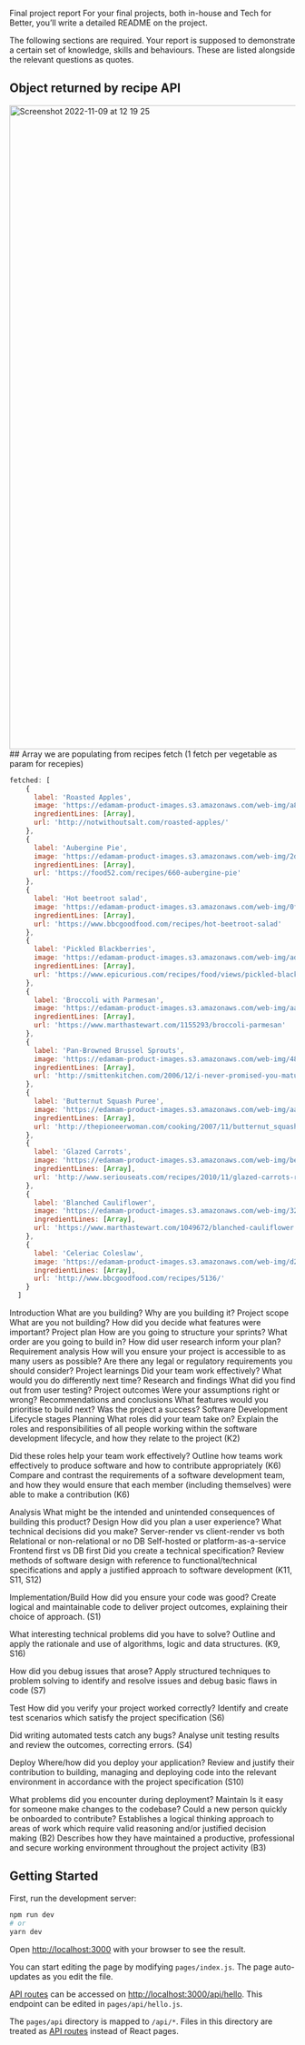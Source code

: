 Final project report 
For your final projects, both in-house and Tech for Better, you’ll write a detailed README on the project.

The following sections are required. Your report is supposed to demonstrate a certain set of knowledge, skills and behaviours. These are listed alongside the relevant questions as quotes.
## Object returned by recipe API
<img width="1134" alt="Screenshot 2022-11-09 at 12 19 25" src="https://user-images.githubusercontent.com/2411572/200898407-fb51acc3-7fca-4d85-a941-fd5600a4c58c.png">
## Array we are populating from recipes fetch (1 fetch per vegetable as param for recepies)

```javascript
fetched: [
    {
      label: 'Roasted Apples',
      image: 'https://edamam-product-images.s3.amazonaws.com/web-img/a8c/a8cbde5520315fa9d8d6adbfbd6ed33e.jpg?X-Amz-Security-Token=IQoJb3JpZ2luX2VjEGgaCXVzLWVhc3QtMSJHMEUCIAWFL2inWtMaSC%2BK%2BlzPeEDcOESt1Yi9SoSF6%2BxaXKQwAiEAtu4EQIwTNQwaCr4GMYL8acIE7KcymidmqxxyvwwOH2UqzAQIYBAAGgwxODcwMTcxNTA5ODYiDIo%2B8oQe3zOI6vuoGyqpBMebXgZsEyUBH0A8N0JpOKnVUwWoPLhrky04dKHafijvYFkhIaWdFNIG87uqj6qYsd8HZ7vAYvTkJKyhRem8tUb3AlMlrP4lygHWqKhXRVpKXsXun3eUs%2ByC6OUBWWuEAK0%2BBZPDmrdsg2YmZStAcCg1dl4NPwmZTU10W%2FdJdUVkT96nOKy97MIeitiHpJufabODWd2GcosxvPWnnD32i9WLIXM7xyjpEKcK4Jrs59fvv%2FoM2tVwHzPpj%2BJU0oLxxMjlDrE4H3JbyOF9aE3rQHTye1QJBVRi4WM8CyeWEuK8rsWfXJTMnzeAEmJN6uRArGoyKLw%2FfNI5kaUbwRNripFXm5CHzHjZ8Vn7bm8x3xLDbRDe849d2fMy8o71O9sXzV2aBxwj0nR3kXBP0ftvPUGUTvVuT5ohLBQnkMdQ0Dj88OcNv3GPrhfPhtWXwnrTarU9dvrfyPl8VeqLVVaZZ7y90hB3ATOHGx%2Bbj8uqAh7VYFhgHwX6c%2F%2FHYJf7Z7efTM956ZVGpkZwq6XzonVWAWG68pjrMiAGP5Mt8LIoMxKUNPDbvP23H6zTn8m9A1PhIKCsjglYZ%2BO19%2Bk0ofAj2JliBS7yhcoBMEIr%2B3faA%2FhGyk4rvWIbFO1y266TyqPd2r7hrsccLeXy5yX%2Fuh2YZoMb3DrrKr8MJQhW3CfZx2%2B9cgUt%2FqPNdKQz6%2FsgNwLnmo06bnGrDY5%2BBLpAm08MLY7X4KIxgp9DsM4wyYivmwY6qQE1FbFEsmuEM0EOubth83gYmO7eDvhA%2FOp4zY8Yd5oYrTzhM%2FNMGXHfVlBs9n5kLwbsnZmC8DnPnJVSi50ZNxTn2ektT2es6PEngA6QilrKU6dY73CqGpd12uKgerco48eKSuSDAF%2BzqFCliVw6ouHubnPdobKb7qj8j1lFCEvbxC%2Bn8FkKGnkApbgixSpOsvK2bUHoRHyYUkmt22PVAijJC7TL5Thhg3CW&X-Amz-Algorithm=AWS4-HMAC-SHA256&X-Amz-Date=20221109T170011Z&X-Amz-SignedHeaders=host&X-Amz-Expires=3600&X-Amz-Credential=ASIASXCYXIIFJOASTQPN%2F20221109%2Fus-east-1%2Fs3%2Faws4_request&X-Amz-Signature=ab03fb5fc12b47457387a1c6fbc0374d801044dbe0eaa6016aa2ec5a56d84afa',
      ingredientLines: [Array],
      url: 'http://notwithoutsalt.com/roasted-apples/'
    },
    {
      label: 'Aubergine Pie',
      image: 'https://edamam-product-images.s3.amazonaws.com/web-img/2da/2daf316167d8f4cc55002bfc090364b3.jpg?X-Amz-Security-Token=IQoJb3JpZ2luX2VjEGgaCXVzLWVhc3QtMSJGMEQCIGCwf%2BRMjx2%2FtOIqo3ARP0lXS4IcFpy%2B%2Bs22GztDUVxSAiBRRlVuPe8ML%2Fg%2FbuWkIQQ3r0%2BYFU1Utykjdl8nLrK0RSrMBAhgEAAaDDE4NzAxNzE1MDk4NiIMr3sDuz0BUmH8J4YoKqkEanU8QoMUSvXaN1p%2F4MXgiaxrDEyaTAKIlwQuUdDnGyG7OJNdrVwz%2Fl3zGxL8iXmygvzZPMTFpcXfOtcZwHzHaCMAEzD%2B8Uqnfffy4rmv9yoi6iHPBDgIJgXNeLRl2A%2BkaSZ%2Bi5518QPElC4uBH7a0%2F88tQSkWjVWK2llsoRIpevaxIYOb%2B8t2tb8aKsjkkT1bRuBXk9wUbjbvaf6cTfj%2F%2Btyvr9OqKT54YpXvwGtpXSExtUfXff%2BaVMBSoFTK8SZaFGndkm47FCoDP%2BQiNaNagMc8LfyO7qEQtKZMG%2Bv3VNn%2Fe8OVi2TSSWqbM7niw8V4480GyDhVT7rl7C9G26IUubsZAn7M6s65lBiXVWSXlc%2BYGgjsv5uTMxq1514WLdBVxQveA08bu0MVjfVZ7qEEDbUIUvux3EOjWT%2Br1hcA1uiEcU7UZQCOATjP45z2EmX1LOmtNPiRt%2BAJwHWygQiAB9r2A6DSP2u9tXLC0TSUEaUFFF4xcAkkT7JyZL0tGGV%2Bi08sJ57azULP6B%2FaDr9ocDVkRhdBuiVmGpBHBHSQSg7yujScAMF1H%2Fc0iliDGgXLsOsOM43OHm7ibU66w70BNsFxToifbzz77lKvRTVBxlFlv2NA69%2FkFQA%2FXm89wlyLofzPxwoppV4%2BP6aHJpat1tGk3Cwy%2FVybYWmL8ABCIGieIkLz5QGvzbOu%2Fxart8KtDAHUIB4sa%2BSjTd4dkB1I%2BXqKF%2BiVdw6ljDIh6%2BbBjqqAUupfAKKjBj%2Fp8JLGT3mcOpgYNK9Jd6x7TaGXO%2BxP9hb2AK46DWgqIGeIS7Td3XmzlpyZisuA%2BHEVZ0JdFF%2BLALMLyVPkyk05zR4ukKr%2F9LyCjqI%2FMj1Cxkdc5e7uFvOeHUWXVJyvZYIWave%2FmYTdi%2BC0aW%2BFH6OJhOeJ5EM0KMccQ2BaHjcDGmA0hkt8jRReZCtyvSU1VjsFR78LggXWf9XhSXtW5JL5F3P&X-Amz-Algorithm=AWS4-HMAC-SHA256&X-Amz-Date=20221109T170011Z&X-Amz-SignedHeaders=host&X-Amz-Expires=3600&X-Amz-Credential=ASIASXCYXIIFGHF74Y72%2F20221109%2Fus-east-1%2Fs3%2Faws4_request&X-Amz-Signature=8c5adb189e9c824274b353934efbcfb963358d8db837afeaa838cb3505c76e25',
      ingredientLines: [Array],
      url: 'https://food52.com/recipes/660-aubergine-pie'
    },
    {
      label: 'Hot beetroot salad',
      image: 'https://edamam-product-images.s3.amazonaws.com/web-img/0fd/0fdcd6711ce0638a389d5bd45147d01c.jpg?X-Amz-Security-Token=IQoJb3JpZ2luX2VjEGgaCXVzLWVhc3QtMSJHMEUCIAWFL2inWtMaSC%2BK%2BlzPeEDcOESt1Yi9SoSF6%2BxaXKQwAiEAtu4EQIwTNQwaCr4GMYL8acIE7KcymidmqxxyvwwOH2UqzAQIYBAAGgwxODcwMTcxNTA5ODYiDIo%2B8oQe3zOI6vuoGyqpBMebXgZsEyUBH0A8N0JpOKnVUwWoPLhrky04dKHafijvYFkhIaWdFNIG87uqj6qYsd8HZ7vAYvTkJKyhRem8tUb3AlMlrP4lygHWqKhXRVpKXsXun3eUs%2ByC6OUBWWuEAK0%2BBZPDmrdsg2YmZStAcCg1dl4NPwmZTU10W%2FdJdUVkT96nOKy97MIeitiHpJufabODWd2GcosxvPWnnD32i9WLIXM7xyjpEKcK4Jrs59fvv%2FoM2tVwHzPpj%2BJU0oLxxMjlDrE4H3JbyOF9aE3rQHTye1QJBVRi4WM8CyeWEuK8rsWfXJTMnzeAEmJN6uRArGoyKLw%2FfNI5kaUbwRNripFXm5CHzHjZ8Vn7bm8x3xLDbRDe849d2fMy8o71O9sXzV2aBxwj0nR3kXBP0ftvPUGUTvVuT5ohLBQnkMdQ0Dj88OcNv3GPrhfPhtWXwnrTarU9dvrfyPl8VeqLVVaZZ7y90hB3ATOHGx%2Bbj8uqAh7VYFhgHwX6c%2F%2FHYJf7Z7efTM956ZVGpkZwq6XzonVWAWG68pjrMiAGP5Mt8LIoMxKUNPDbvP23H6zTn8m9A1PhIKCsjglYZ%2BO19%2Bk0ofAj2JliBS7yhcoBMEIr%2B3faA%2FhGyk4rvWIbFO1y266TyqPd2r7hrsccLeXy5yX%2Fuh2YZoMb3DrrKr8MJQhW3CfZx2%2B9cgUt%2FqPNdKQz6%2FsgNwLnmo06bnGrDY5%2BBLpAm08MLY7X4KIxgp9DsM4wyYivmwY6qQE1FbFEsmuEM0EOubth83gYmO7eDvhA%2FOp4zY8Yd5oYrTzhM%2FNMGXHfVlBs9n5kLwbsnZmC8DnPnJVSi50ZNxTn2ektT2es6PEngA6QilrKU6dY73CqGpd12uKgerco48eKSuSDAF%2BzqFCliVw6ouHubnPdobKb7qj8j1lFCEvbxC%2Bn8FkKGnkApbgixSpOsvK2bUHoRHyYUkmt22PVAijJC7TL5Thhg3CW&X-Amz-Algorithm=AWS4-HMAC-SHA256&X-Amz-Date=20221109T170011Z&X-Amz-SignedHeaders=host&X-Amz-Expires=3600&X-Amz-Credential=ASIASXCYXIIFJOASTQPN%2F20221109%2Fus-east-1%2Fs3%2Faws4_request&X-Amz-Signature=71e3e4108a0fac2f2b71bd080bde4b73c2cbdd19baf954c65c4f4d9131c8e492',
      ingredientLines: [Array],
      url: 'https://www.bbcgoodfood.com/recipes/hot-beetroot-salad'
    },
    {
      label: 'Pickled Blackberries',
      image: 'https://edamam-product-images.s3.amazonaws.com/web-img/ad9/ad9a3c85bb54f8e09dbaaa94348fb60b.jpg?X-Amz-Security-Token=IQoJb3JpZ2luX2VjEGgaCXVzLWVhc3QtMSJGMEQCIGCwf%2BRMjx2%2FtOIqo3ARP0lXS4IcFpy%2B%2Bs22GztDUVxSAiBRRlVuPe8ML%2Fg%2FbuWkIQQ3r0%2BYFU1Utykjdl8nLrK0RSrMBAhgEAAaDDE4NzAxNzE1MDk4NiIMr3sDuz0BUmH8J4YoKqkEanU8QoMUSvXaN1p%2F4MXgiaxrDEyaTAKIlwQuUdDnGyG7OJNdrVwz%2Fl3zGxL8iXmygvzZPMTFpcXfOtcZwHzHaCMAEzD%2B8Uqnfffy4rmv9yoi6iHPBDgIJgXNeLRl2A%2BkaSZ%2Bi5518QPElC4uBH7a0%2F88tQSkWjVWK2llsoRIpevaxIYOb%2B8t2tb8aKsjkkT1bRuBXk9wUbjbvaf6cTfj%2F%2Btyvr9OqKT54YpXvwGtpXSExtUfXff%2BaVMBSoFTK8SZaFGndkm47FCoDP%2BQiNaNagMc8LfyO7qEQtKZMG%2Bv3VNn%2Fe8OVi2TSSWqbM7niw8V4480GyDhVT7rl7C9G26IUubsZAn7M6s65lBiXVWSXlc%2BYGgjsv5uTMxq1514WLdBVxQveA08bu0MVjfVZ7qEEDbUIUvux3EOjWT%2Br1hcA1uiEcU7UZQCOATjP45z2EmX1LOmtNPiRt%2BAJwHWygQiAB9r2A6DSP2u9tXLC0TSUEaUFFF4xcAkkT7JyZL0tGGV%2Bi08sJ57azULP6B%2FaDr9ocDVkRhdBuiVmGpBHBHSQSg7yujScAMF1H%2Fc0iliDGgXLsOsOM43OHm7ibU66w70BNsFxToifbzz77lKvRTVBxlFlv2NA69%2FkFQA%2FXm89wlyLofzPxwoppV4%2BP6aHJpat1tGk3Cwy%2FVybYWmL8ABCIGieIkLz5QGvzbOu%2Fxart8KtDAHUIB4sa%2BSjTd4dkB1I%2BXqKF%2BiVdw6ljDIh6%2BbBjqqAUupfAKKjBj%2Fp8JLGT3mcOpgYNK9Jd6x7TaGXO%2BxP9hb2AK46DWgqIGeIS7Td3XmzlpyZisuA%2BHEVZ0JdFF%2BLALMLyVPkyk05zR4ukKr%2F9LyCjqI%2FMj1Cxkdc5e7uFvOeHUWXVJyvZYIWave%2FmYTdi%2BC0aW%2BFH6OJhOeJ5EM0KMccQ2BaHjcDGmA0hkt8jRReZCtyvSU1VjsFR78LggXWf9XhSXtW5JL5F3P&X-Amz-Algorithm=AWS4-HMAC-SHA256&X-Amz-Date=20221109T170012Z&X-Amz-SignedHeaders=host&X-Amz-Expires=3600&X-Amz-Credential=ASIASXCYXIIFGHF74Y72%2F20221109%2Fus-east-1%2Fs3%2Faws4_request&X-Amz-Signature=f63b3f373bc36126d780a497dfe0f0fb91571afe2916a62cc643a7989de0099b',
      ingredientLines: [Array],
      url: 'https://www.epicurious.com/recipes/food/views/pickled-blackberries'
    },
    {
      label: 'Broccoli with Parmesan',
      image: 'https://edamam-product-images.s3.amazonaws.com/web-img/aa3/aa355bf0fe1c57b123d10dcd6b51e46b.jpg?X-Amz-Security-Token=IQoJb3JpZ2luX2VjEGgaCXVzLWVhc3QtMSJGMEQCIGCwf%2BRMjx2%2FtOIqo3ARP0lXS4IcFpy%2B%2Bs22GztDUVxSAiBRRlVuPe8ML%2Fg%2FbuWkIQQ3r0%2BYFU1Utykjdl8nLrK0RSrMBAhgEAAaDDE4NzAxNzE1MDk4NiIMr3sDuz0BUmH8J4YoKqkEanU8QoMUSvXaN1p%2F4MXgiaxrDEyaTAKIlwQuUdDnGyG7OJNdrVwz%2Fl3zGxL8iXmygvzZPMTFpcXfOtcZwHzHaCMAEzD%2B8Uqnfffy4rmv9yoi6iHPBDgIJgXNeLRl2A%2BkaSZ%2Bi5518QPElC4uBH7a0%2F88tQSkWjVWK2llsoRIpevaxIYOb%2B8t2tb8aKsjkkT1bRuBXk9wUbjbvaf6cTfj%2F%2Btyvr9OqKT54YpXvwGtpXSExtUfXff%2BaVMBSoFTK8SZaFGndkm47FCoDP%2BQiNaNagMc8LfyO7qEQtKZMG%2Bv3VNn%2Fe8OVi2TSSWqbM7niw8V4480GyDhVT7rl7C9G26IUubsZAn7M6s65lBiXVWSXlc%2BYGgjsv5uTMxq1514WLdBVxQveA08bu0MVjfVZ7qEEDbUIUvux3EOjWT%2Br1hcA1uiEcU7UZQCOATjP45z2EmX1LOmtNPiRt%2BAJwHWygQiAB9r2A6DSP2u9tXLC0TSUEaUFFF4xcAkkT7JyZL0tGGV%2Bi08sJ57azULP6B%2FaDr9ocDVkRhdBuiVmGpBHBHSQSg7yujScAMF1H%2Fc0iliDGgXLsOsOM43OHm7ibU66w70BNsFxToifbzz77lKvRTVBxlFlv2NA69%2FkFQA%2FXm89wlyLofzPxwoppV4%2BP6aHJpat1tGk3Cwy%2FVybYWmL8ABCIGieIkLz5QGvzbOu%2Fxart8KtDAHUIB4sa%2BSjTd4dkB1I%2BXqKF%2BiVdw6ljDIh6%2BbBjqqAUupfAKKjBj%2Fp8JLGT3mcOpgYNK9Jd6x7TaGXO%2BxP9hb2AK46DWgqIGeIS7Td3XmzlpyZisuA%2BHEVZ0JdFF%2BLALMLyVPkyk05zR4ukKr%2F9LyCjqI%2FMj1Cxkdc5e7uFvOeHUWXVJyvZYIWave%2FmYTdi%2BC0aW%2BFH6OJhOeJ5EM0KMccQ2BaHjcDGmA0hkt8jRReZCtyvSU1VjsFR78LggXWf9XhSXtW5JL5F3P&X-Amz-Algorithm=AWS4-HMAC-SHA256&X-Amz-Date=20221109T170012Z&X-Amz-SignedHeaders=host&X-Amz-Expires=3600&X-Amz-Credential=ASIASXCYXIIFGHF74Y72%2F20221109%2Fus-east-1%2Fs3%2Faws4_request&X-Amz-Signature=d5f1e8f1ad358e069ce2ee5742bc659c861d667b256f68b10d2cb26fbaaad7e0',
      ingredientLines: [Array],
      url: 'https://www.marthastewart.com/1155293/broccoli-parmesan'
    },
    {
      label: 'Pan-Browned Brussel Sprouts',
      image: 'https://edamam-product-images.s3.amazonaws.com/web-img/48b/48bd8217f8d3cb02a1bfb00e6e2f6cfe.jpg?X-Amz-Security-Token=IQoJb3JpZ2luX2VjEGgaCXVzLWVhc3QtMSJHMEUCIAWFL2inWtMaSC%2BK%2BlzPeEDcOESt1Yi9SoSF6%2BxaXKQwAiEAtu4EQIwTNQwaCr4GMYL8acIE7KcymidmqxxyvwwOH2UqzAQIYBAAGgwxODcwMTcxNTA5ODYiDIo%2B8oQe3zOI6vuoGyqpBMebXgZsEyUBH0A8N0JpOKnVUwWoPLhrky04dKHafijvYFkhIaWdFNIG87uqj6qYsd8HZ7vAYvTkJKyhRem8tUb3AlMlrP4lygHWqKhXRVpKXsXun3eUs%2ByC6OUBWWuEAK0%2BBZPDmrdsg2YmZStAcCg1dl4NPwmZTU10W%2FdJdUVkT96nOKy97MIeitiHpJufabODWd2GcosxvPWnnD32i9WLIXM7xyjpEKcK4Jrs59fvv%2FoM2tVwHzPpj%2BJU0oLxxMjlDrE4H3JbyOF9aE3rQHTye1QJBVRi4WM8CyeWEuK8rsWfXJTMnzeAEmJN6uRArGoyKLw%2FfNI5kaUbwRNripFXm5CHzHjZ8Vn7bm8x3xLDbRDe849d2fMy8o71O9sXzV2aBxwj0nR3kXBP0ftvPUGUTvVuT5ohLBQnkMdQ0Dj88OcNv3GPrhfPhtWXwnrTarU9dvrfyPl8VeqLVVaZZ7y90hB3ATOHGx%2Bbj8uqAh7VYFhgHwX6c%2F%2FHYJf7Z7efTM956ZVGpkZwq6XzonVWAWG68pjrMiAGP5Mt8LIoMxKUNPDbvP23H6zTn8m9A1PhIKCsjglYZ%2BO19%2Bk0ofAj2JliBS7yhcoBMEIr%2B3faA%2FhGyk4rvWIbFO1y266TyqPd2r7hrsccLeXy5yX%2Fuh2YZoMb3DrrKr8MJQhW3CfZx2%2B9cgUt%2FqPNdKQz6%2FsgNwLnmo06bnGrDY5%2BBLpAm08MLY7X4KIxgp9DsM4wyYivmwY6qQE1FbFEsmuEM0EOubth83gYmO7eDvhA%2FOp4zY8Yd5oYrTzhM%2FNMGXHfVlBs9n5kLwbsnZmC8DnPnJVSi50ZNxTn2ektT2es6PEngA6QilrKU6dY73CqGpd12uKgerco48eKSuSDAF%2BzqFCliVw6ouHubnPdobKb7qj8j1lFCEvbxC%2Bn8FkKGnkApbgixSpOsvK2bUHoRHyYUkmt22PVAijJC7TL5Thhg3CW&X-Amz-Algorithm=AWS4-HMAC-SHA256&X-Amz-Date=20221109T170012Z&X-Amz-SignedHeaders=host&X-Amz-Expires=3600&X-Amz-Credential=ASIASXCYXIIFJOASTQPN%2F20221109%2Fus-east-1%2Fs3%2Faws4_request&X-Amz-Signature=06ca02e068dd2e0dfa258220969bd1b550383c4b62bd617304da933d0133962c',
      ingredientLines: [Array],
      url: 'http://smittenkitchen.com/2006/12/i-never-promised-you-maturity/'
    },
    {
      label: 'Butternut Squash Puree',
      image: 'https://edamam-product-images.s3.amazonaws.com/web-img/aaf/aaf8fe5a00054492b85358d4d53f86e1.jpg?X-Amz-Security-Token=IQoJb3JpZ2luX2VjEGgaCXVzLWVhc3QtMSJGMEQCIGCwf%2BRMjx2%2FtOIqo3ARP0lXS4IcFpy%2B%2Bs22GztDUVxSAiBRRlVuPe8ML%2Fg%2FbuWkIQQ3r0%2BYFU1Utykjdl8nLrK0RSrMBAhgEAAaDDE4NzAxNzE1MDk4NiIMr3sDuz0BUmH8J4YoKqkEanU8QoMUSvXaN1p%2F4MXgiaxrDEyaTAKIlwQuUdDnGyG7OJNdrVwz%2Fl3zGxL8iXmygvzZPMTFpcXfOtcZwHzHaCMAEzD%2B8Uqnfffy4rmv9yoi6iHPBDgIJgXNeLRl2A%2BkaSZ%2Bi5518QPElC4uBH7a0%2F88tQSkWjVWK2llsoRIpevaxIYOb%2B8t2tb8aKsjkkT1bRuBXk9wUbjbvaf6cTfj%2F%2Btyvr9OqKT54YpXvwGtpXSExtUfXff%2BaVMBSoFTK8SZaFGndkm47FCoDP%2BQiNaNagMc8LfyO7qEQtKZMG%2Bv3VNn%2Fe8OVi2TSSWqbM7niw8V4480GyDhVT7rl7C9G26IUubsZAn7M6s65lBiXVWSXlc%2BYGgjsv5uTMxq1514WLdBVxQveA08bu0MVjfVZ7qEEDbUIUvux3EOjWT%2Br1hcA1uiEcU7UZQCOATjP45z2EmX1LOmtNPiRt%2BAJwHWygQiAB9r2A6DSP2u9tXLC0TSUEaUFFF4xcAkkT7JyZL0tGGV%2Bi08sJ57azULP6B%2FaDr9ocDVkRhdBuiVmGpBHBHSQSg7yujScAMF1H%2Fc0iliDGgXLsOsOM43OHm7ibU66w70BNsFxToifbzz77lKvRTVBxlFlv2NA69%2FkFQA%2FXm89wlyLofzPxwoppV4%2BP6aHJpat1tGk3Cwy%2FVybYWmL8ABCIGieIkLz5QGvzbOu%2Fxart8KtDAHUIB4sa%2BSjTd4dkB1I%2BXqKF%2BiVdw6ljDIh6%2BbBjqqAUupfAKKjBj%2Fp8JLGT3mcOpgYNK9Jd6x7TaGXO%2BxP9hb2AK46DWgqIGeIS7Td3XmzlpyZisuA%2BHEVZ0JdFF%2BLALMLyVPkyk05zR4ukKr%2F9LyCjqI%2FMj1Cxkdc5e7uFvOeHUWXVJyvZYIWave%2FmYTdi%2BC0aW%2BFH6OJhOeJ5EM0KMccQ2BaHjcDGmA0hkt8jRReZCtyvSU1VjsFR78LggXWf9XhSXtW5JL5F3P&X-Amz-Algorithm=AWS4-HMAC-SHA256&X-Amz-Date=20221109T170012Z&X-Amz-SignedHeaders=host&X-Amz-Expires=3600&X-Amz-Credential=ASIASXCYXIIFGHF74Y72%2F20221109%2Fus-east-1%2Fs3%2Faws4_request&X-Amz-Signature=e2eb7aed510aaa1cd17e8f43e3d8efc02eed0acce5e8dd6c39e1bc69e3b7685e',
      ingredientLines: [Array],
      url: 'http://thepioneerwoman.com/cooking/2007/11/butternut_squash_puree_try_it_or_ill_deck_ya_/'
    },
    {
      label: 'Glazed Carrots',
      image: 'https://edamam-product-images.s3.amazonaws.com/web-img/be7/be73f5e5392d11c3bbdc56fe6c81f09a.jpg?X-Amz-Security-Token=IQoJb3JpZ2luX2VjEGgaCXVzLWVhc3QtMSJGMEQCIGCwf%2BRMjx2%2FtOIqo3ARP0lXS4IcFpy%2B%2Bs22GztDUVxSAiBRRlVuPe8ML%2Fg%2FbuWkIQQ3r0%2BYFU1Utykjdl8nLrK0RSrMBAhgEAAaDDE4NzAxNzE1MDk4NiIMr3sDuz0BUmH8J4YoKqkEanU8QoMUSvXaN1p%2F4MXgiaxrDEyaTAKIlwQuUdDnGyG7OJNdrVwz%2Fl3zGxL8iXmygvzZPMTFpcXfOtcZwHzHaCMAEzD%2B8Uqnfffy4rmv9yoi6iHPBDgIJgXNeLRl2A%2BkaSZ%2Bi5518QPElC4uBH7a0%2F88tQSkWjVWK2llsoRIpevaxIYOb%2B8t2tb8aKsjkkT1bRuBXk9wUbjbvaf6cTfj%2F%2Btyvr9OqKT54YpXvwGtpXSExtUfXff%2BaVMBSoFTK8SZaFGndkm47FCoDP%2BQiNaNagMc8LfyO7qEQtKZMG%2Bv3VNn%2Fe8OVi2TSSWqbM7niw8V4480GyDhVT7rl7C9G26IUubsZAn7M6s65lBiXVWSXlc%2BYGgjsv5uTMxq1514WLdBVxQveA08bu0MVjfVZ7qEEDbUIUvux3EOjWT%2Br1hcA1uiEcU7UZQCOATjP45z2EmX1LOmtNPiRt%2BAJwHWygQiAB9r2A6DSP2u9tXLC0TSUEaUFFF4xcAkkT7JyZL0tGGV%2Bi08sJ57azULP6B%2FaDr9ocDVkRhdBuiVmGpBHBHSQSg7yujScAMF1H%2Fc0iliDGgXLsOsOM43OHm7ibU66w70BNsFxToifbzz77lKvRTVBxlFlv2NA69%2FkFQA%2FXm89wlyLofzPxwoppV4%2BP6aHJpat1tGk3Cwy%2FVybYWmL8ABCIGieIkLz5QGvzbOu%2Fxart8KtDAHUIB4sa%2BSjTd4dkB1I%2BXqKF%2BiVdw6ljDIh6%2BbBjqqAUupfAKKjBj%2Fp8JLGT3mcOpgYNK9Jd6x7TaGXO%2BxP9hb2AK46DWgqIGeIS7Td3XmzlpyZisuA%2BHEVZ0JdFF%2BLALMLyVPkyk05zR4ukKr%2F9LyCjqI%2FMj1Cxkdc5e7uFvOeHUWXVJyvZYIWave%2FmYTdi%2BC0aW%2BFH6OJhOeJ5EM0KMccQ2BaHjcDGmA0hkt8jRReZCtyvSU1VjsFR78LggXWf9XhSXtW5JL5F3P&X-Amz-Algorithm=AWS4-HMAC-SHA256&X-Amz-Date=20221109T170013Z&X-Amz-SignedHeaders=host&X-Amz-Expires=3600&X-Amz-Credential=ASIASXCYXIIFGHF74Y72%2F20221109%2Fus-east-1%2Fs3%2Faws4_request&X-Amz-Signature=0fa385e7a083208b6c3cf1c9aaf3e20d7a521daec349c9c41ec2495411de1fdb',
      ingredientLines: [Array],
      url: 'http://www.seriouseats.com/recipes/2010/11/glazed-carrots-recipe.html'
    },
    {
      label: 'Blanched Cauliflower',
      image: 'https://edamam-product-images.s3.amazonaws.com/web-img/32d/32dd6b52adc27483abcb7b828c3b94c7.jpg?X-Amz-Security-Token=IQoJb3JpZ2luX2VjEGgaCXVzLWVhc3QtMSJHMEUCIAWFL2inWtMaSC%2BK%2BlzPeEDcOESt1Yi9SoSF6%2BxaXKQwAiEAtu4EQIwTNQwaCr4GMYL8acIE7KcymidmqxxyvwwOH2UqzAQIYBAAGgwxODcwMTcxNTA5ODYiDIo%2B8oQe3zOI6vuoGyqpBMebXgZsEyUBH0A8N0JpOKnVUwWoPLhrky04dKHafijvYFkhIaWdFNIG87uqj6qYsd8HZ7vAYvTkJKyhRem8tUb3AlMlrP4lygHWqKhXRVpKXsXun3eUs%2ByC6OUBWWuEAK0%2BBZPDmrdsg2YmZStAcCg1dl4NPwmZTU10W%2FdJdUVkT96nOKy97MIeitiHpJufabODWd2GcosxvPWnnD32i9WLIXM7xyjpEKcK4Jrs59fvv%2FoM2tVwHzPpj%2BJU0oLxxMjlDrE4H3JbyOF9aE3rQHTye1QJBVRi4WM8CyeWEuK8rsWfXJTMnzeAEmJN6uRArGoyKLw%2FfNI5kaUbwRNripFXm5CHzHjZ8Vn7bm8x3xLDbRDe849d2fMy8o71O9sXzV2aBxwj0nR3kXBP0ftvPUGUTvVuT5ohLBQnkMdQ0Dj88OcNv3GPrhfPhtWXwnrTarU9dvrfyPl8VeqLVVaZZ7y90hB3ATOHGx%2Bbj8uqAh7VYFhgHwX6c%2F%2FHYJf7Z7efTM956ZVGpkZwq6XzonVWAWG68pjrMiAGP5Mt8LIoMxKUNPDbvP23H6zTn8m9A1PhIKCsjglYZ%2BO19%2Bk0ofAj2JliBS7yhcoBMEIr%2B3faA%2FhGyk4rvWIbFO1y266TyqPd2r7hrsccLeXy5yX%2Fuh2YZoMb3DrrKr8MJQhW3CfZx2%2B9cgUt%2FqPNdKQz6%2FsgNwLnmo06bnGrDY5%2BBLpAm08MLY7X4KIxgp9DsM4wyYivmwY6qQE1FbFEsmuEM0EOubth83gYmO7eDvhA%2FOp4zY8Yd5oYrTzhM%2FNMGXHfVlBs9n5kLwbsnZmC8DnPnJVSi50ZNxTn2ektT2es6PEngA6QilrKU6dY73CqGpd12uKgerco48eKSuSDAF%2BzqFCliVw6ouHubnPdobKb7qj8j1lFCEvbxC%2Bn8FkKGnkApbgixSpOsvK2bUHoRHyYUkmt22PVAijJC7TL5Thhg3CW&X-Amz-Algorithm=AWS4-HMAC-SHA256&X-Amz-Date=20221109T170013Z&X-Amz-SignedHeaders=host&X-Amz-Expires=3600&X-Amz-Credential=ASIASXCYXIIFJOASTQPN%2F20221109%2Fus-east-1%2Fs3%2Faws4_request&X-Amz-Signature=decbc8d6601f43504cfa211ba403c1942fd8948cd37331e238d792bb6d11c793',
      ingredientLines: [Array],
      url: 'https://www.marthastewart.com/1049672/blanched-cauliflower'
    },
    {
      label: 'Celeriac Coleslaw',
      image: 'https://edamam-product-images.s3.amazonaws.com/web-img/d2a/d2a27f7e787f79d45dde19dd01ed9d58.jpg?X-Amz-Security-Token=IQoJb3JpZ2luX2VjEGgaCXVzLWVhc3QtMSJGMEQCIGCwf%2BRMjx2%2FtOIqo3ARP0lXS4IcFpy%2B%2Bs22GztDUVxSAiBRRlVuPe8ML%2Fg%2FbuWkIQQ3r0%2BYFU1Utykjdl8nLrK0RSrMBAhgEAAaDDE4NzAxNzE1MDk4NiIMr3sDuz0BUmH8J4YoKqkEanU8QoMUSvXaN1p%2F4MXgiaxrDEyaTAKIlwQuUdDnGyG7OJNdrVwz%2Fl3zGxL8iXmygvzZPMTFpcXfOtcZwHzHaCMAEzD%2B8Uqnfffy4rmv9yoi6iHPBDgIJgXNeLRl2A%2BkaSZ%2Bi5518QPElC4uBH7a0%2F88tQSkWjVWK2llsoRIpevaxIYOb%2B8t2tb8aKsjkkT1bRuBXk9wUbjbvaf6cTfj%2F%2Btyvr9OqKT54YpXvwGtpXSExtUfXff%2BaVMBSoFTK8SZaFGndkm47FCoDP%2BQiNaNagMc8LfyO7qEQtKZMG%2Bv3VNn%2Fe8OVi2TSSWqbM7niw8V4480GyDhVT7rl7C9G26IUubsZAn7M6s65lBiXVWSXlc%2BYGgjsv5uTMxq1514WLdBVxQveA08bu0MVjfVZ7qEEDbUIUvux3EOjWT%2Br1hcA1uiEcU7UZQCOATjP45z2EmX1LOmtNPiRt%2BAJwHWygQiAB9r2A6DSP2u9tXLC0TSUEaUFFF4xcAkkT7JyZL0tGGV%2Bi08sJ57azULP6B%2FaDr9ocDVkRhdBuiVmGpBHBHSQSg7yujScAMF1H%2Fc0iliDGgXLsOsOM43OHm7ibU66w70BNsFxToifbzz77lKvRTVBxlFlv2NA69%2FkFQA%2FXm89wlyLofzPxwoppV4%2BP6aHJpat1tGk3Cwy%2FVybYWmL8ABCIGieIkLz5QGvzbOu%2Fxart8KtDAHUIB4sa%2BSjTd4dkB1I%2BXqKF%2BiVdw6ljDIh6%2BbBjqqAUupfAKKjBj%2Fp8JLGT3mcOpgYNK9Jd6x7TaGXO%2BxP9hb2AK46DWgqIGeIS7Td3XmzlpyZisuA%2BHEVZ0JdFF%2BLALMLyVPkyk05zR4ukKr%2F9LyCjqI%2FMj1Cxkdc5e7uFvOeHUWXVJyvZYIWave%2FmYTdi%2BC0aW%2BFH6OJhOeJ5EM0KMccQ2BaHjcDGmA0hkt8jRReZCtyvSU1VjsFR78LggXWf9XhSXtW5JL5F3P&X-Amz-Algorithm=AWS4-HMAC-SHA256&X-Amz-Date=20221109T170013Z&X-Amz-SignedHeaders=host&X-Amz-Expires=3600&X-Amz-Credential=ASIASXCYXIIFGHF74Y72%2F20221109%2Fus-east-1%2Fs3%2Faws4_request&X-Amz-Signature=f73e39f486a4bbd21cc9f1e8ea6e02ffe274579663a44300ace893eaa7f34ee2',
      ingredientLines: [Array],
      url: 'http://www.bbcgoodfood.com/recipes/5136/'
    }
  ]

```
Introduction 
What are you building?
Why are you building it?
Project scope 
What are you not building?
How did you decide what features were important?
Project plan 
How are you going to structure your sprints?
What order are you going to build in?
How did user research inform your plan?
Requirement analysis 
How will you ensure your project is accessible to as many users as possible?
Are there any legal or regulatory requirements you should consider?
Project learnings 
Did your team work effectively?
What would you do differently next time?
Research and findings 
What did you find out from user testing?
Project outcomes 
Were your assumptions right or wrong?
Recommendations and conclusions 
What features would you prioritise to build next?
Was the project a success?
Software Development Lifecycle stages 
Planning 
What roles did your team take on?
Explain the roles and responsibilities of all people working within the software development lifecycle, and how they relate to the project (K2)

Did these roles help your team work effectively?
Outline how teams work effectively to produce software and how to contribute appropriately (K6) Compare and contrast the requirements of a software development team, and how they would ensure that each member (including themselves) were able to make a contribution (K6)

Analysis 
What might be the intended and unintended consequences of building this product?
Design 
How did you plan a user experience?
What technical decisions did you make?
Server-render vs client-render vs both
Relational or non-relational or no DB
Self-hosted or platform-as-a-service
Frontend first vs DB first
Did you create a technical specification?
Review methods of software design with reference to functional/technical specifications and apply a justified approach to software development (K11, S11, S12)

Implementation/Build 
How did you ensure your code was good?
Create logical and maintainable code to deliver project outcomes, explaining their choice of approach. (S1)

What interesting technical problems did you have to solve?
Outline and apply the rationale and use of algorithms, logic and data structures. (K9, S16)

How did you debug issues that arose?
Apply structured techniques to problem solving to identify and resolve issues and debug basic flaws in code (S7)

Test 
How did you verify your project worked correctly?
Identify and create test scenarios which satisfy the project specification (S6)

Did writing automated tests catch any bugs?
Analyse unit testing results and review the outcomes, correcting errors. (S4)

Deploy 
Where/how did you deploy your application?
Review and justify their contribution to building, managing and deploying code into the relevant environment in accordance with the project specification (S10)

What problems did you encounter during deployment?
Maintain 
Is it easy for someone make changes to the codebase?
Could a new person quickly be onboarded to contribute?
Establishes a logical thinking approach to areas of work which require valid reasoning and/or justified decision making (B2)
Describes how they have maintained a productive, professional and secure working environment throughout the project activity (B3)

## Getting Started

First, run the development server:

```bash
npm run dev
# or
yarn dev
```

Open [http://localhost:3000](http://localhost:3000) with your browser to see the result.

You can start editing the page by modifying `pages/index.js`. The page auto-updates as you edit the file.

[API routes](https://nextjs.org/docs/api-routes/introduction) can be accessed on [http://localhost:3000/api/hello](http://localhost:3000/api/hello). This endpoint can be edited in `pages/api/hello.js`.

The `pages/api` directory is mapped to `/api/*`. Files in this directory are treated as [API routes](https://nextjs.org/docs/api-routes/introduction) instead of React pages.

